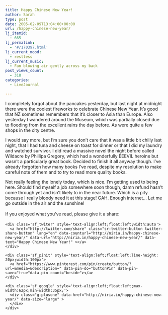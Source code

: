 ```yaml
---
title: Happy Chinese New Year!
author: Sarah
type: post
date: 2005-02-09T13:04:00+00:00
url: /happy-chinese-new-year/
lj_itemid:
  - 665
lj_permalink:
  - '#/170397.html'
lj_current_mood:
  - restless
lj_current_music:
  - Fan blowing air gently across my back
post_views_count:
  - 318
categories:
  - LiveJournal

---
```

<div id="fb-root">
</div>

I completely forgot about the pancakes yesterday, but last night at midnight there were the coolest fireworks to celebrate Chinese New Year. It&#8217;s good that NZ sometimes remembers that it&#8217;s closer to Asia than Europe. Also yesterday I wandered around the Museum, which was partially closed due to flooding from the excellent rains the day before. As were quite a few shops in the city centre.

I would say more, but I&#8217;m sure you don&#8217;t care that it was a little bit chilly last night, that I had tuna and cheese on toast for dinner or that I did my laundry and watched survivor. I did read a massive novel the night before called Wildacre by Phillipa Gregory, which had a wonderfully EEEVIL heroine but wasn&#8217;t a particularly great book. Decided to finish it all anyway though. I&#8217;ve already forgotten how many books I&#8217;ve read, despite my resolution to make careful note of them and to try to read more quality books.

Not really feeling the lonely today, which is nice. I&#8217;m getting used to being here. Should find myself a job somewhere soon though, damn refund hasn&#8217;t come through yet and isn&#8217;t likely to in the near future. Which is a pity because I really bloody need it at this stage! GAH. Enough internet&#8230; Let me go outside in the air and the sunshine!

<div class='sfsi_Sicons' style='width: 100%; display: inline-block; vertical-align: middle; text-align:left'>
  <div style='margin:0px 8px 0px 0px; line-height: 24px'>
    <span>If you enjoyed what you've read, please give it a share:</span>
  </div>
  
  <div class='sfsi_socialwpr'>
    <div class='sf_fb' style='text-align:left;width:125px'>
      <div class="fb-like" href="http://niria.in/happy-chinese-new-year/" width="180" send="false" showfaces="false"  action="like" data-share="true"data-layout="button_count" >
      </div>
    </div>
    
    <div class='sf_twiter' style='text-align:left;float:left;width:auto'>
      <a href="http://twitter.com/share" class="sr-twitter-button twitter-share-button" lang="en" data-counturl="http://niria.in/happy-chinese-new-year/" data-url="http://niria.in/happy-chinese-new-year/" data-text="Happy Chinese New Year!" ></a>
    </div>
    
    <div class='sf_pinit' style='text-align:left;float:left;line-height: 20px;width:100px'>
      <a href="https://www.pinterest.com/pin/create/button/?url=&media=&description=" data-pin-do="buttonPin" data-pin-save="true"data-pin-count="beside"></a>
    </div>
    
    <div class='sf_google' style='text-align:left;float:left;max-width:62px;min-width:35px;'>
      <div class="g-plusone" data-href="http://niria.in/happy-chinese-new-year/" data-size="large" >
      </div>
    </div>
  </div>
</div>